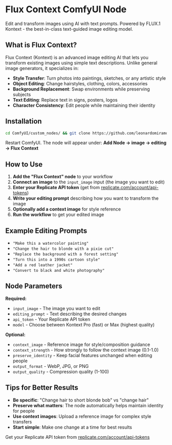 # Flux Context ComfyUI Node

Edit and transform images using AI with text prompts. Powered by FLUX.1 Kontext - the best-in-class text-guided image editing model.

## What is Flux Context?

Flux Context (Kontext) is an advanced image editing AI that lets you transform existing images using simple text descriptions. Unlike general image generators, it specializes in:

- **Style Transfer**: Turn photos into paintings, sketches, or any artistic style
- **Object Editing**: Change hairstyles, clothing, colors, accessories
- **Background Replacement**: Swap environments while preserving subjects
- **Text Editing**: Replace text in signs, posters, logos
- **Character Consistency**: Edit people while maintaining their identity

## Installation

```bash
cd ComfyUI/custom_nodes/ && git clone https://github.com/leonardomiramondi/flux-context-comfyui.git && cd flux-context-comfyui && pip install -r requirements.txt
```

Restart ComfyUI. The node will appear under: **Add Node → image → editing → Flux Context**

## How to Use

1. **Add the "Flux Context" node** to your workflow
2. **Connect an image** to the `input_image` input (the image you want to edit)
3. **Enter your Replicate API token** (get from [replicate.com/account/api-tokens](https://replicate.com/account/api-tokens))
4. **Write your editing prompt** describing how you want to transform the image
5. **Optionally add a context image** for style reference
6. **Run the workflow** to get your edited image

## Example Editing Prompts

- `"Make this a watercolor painting"`
- `"Change the hair to blonde with a pixie cut"`
- `"Replace the background with a forest setting"`
- `"Turn this into a 1990s cartoon style"`
- `"Add a red leather jacket"`
- `"Convert to black and white photography"`

## Node Parameters

**Required:**
- `input_image` - The image you want to edit
- `editing_prompt` - Text describing the desired changes
- `api_token` - Your Replicate API token
- `model` - Choose between Kontext Pro (fast) or Max (highest quality)

**Optional:**
- `context_image` - Reference image for style/composition guidance
- `context_strength` - How strongly to follow the context image (0.1-1.0)
- `preserve_identity` - Keep facial features unchanged when editing people
- `output_format` - WebP, JPG, or PNG
- `output_quality` - Compression quality (1-100)

## Tips for Better Results

- **Be specific**: "Change hair to short blonde bob" vs "change hair"
- **Preserve what matters**: The node automatically helps maintain identity for people
- **Use context images**: Upload a reference image for complex style transfers
- **Start simple**: Make one change at a time for best results

Get your Replicate API token from [replicate.com/account/api-tokens](https://replicate.com/account/api-tokens) 